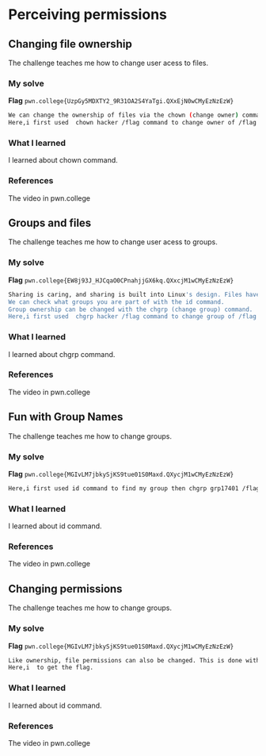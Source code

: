 # Perceiving permissions
## Changing file ownership
The challenge teaches me how to change user acess to files.
### My solve
**Flag** `pwn.college{UzpGy5MDXTY2_9R31OA2S4YaTgi.QXxEjN0wCMyEzNzEzW}`
```bash
We can change the ownership of files via the chown (change owner) command.
Here,i first used  chown hacker /flag command to change owner of /flag file then cat /flag to get the flag.
```
### What I learned
I learned about chown command.
### References
The video in pwn.college


## Groups and files
The challenge teaches me how to change user acess to groups.
### My solve
**Flag** `pwn.college{EW8j93J_HJCqaO0CPnahjjGX6kq.QXxcjM1wCMyEzNzEzW}`
```bash
Sharing is caring, and sharing is built into Linux's design. Files have both an owning user and group. A group can have multiple users in it, and a user can be a member of multiple groups.
We can check what groups you are part of with the id command.
Group ownership can be changed with the chgrp (change group) command.
Here,i first used  chgrp hacker /flag command to change group of /flag file then cat /flag to get the flag.
```
### What I learned
I learned about chgrp command.
### References
The video in pwn.college



## Fun with Group Names
The challenge teaches me how to change groups.
### My solve
**Flag** `pwn.college{MGIvLM7jbkySjKS9tue01S0Maxd.QXycjM1wCMyEzNzEzW}`
```bash
Here,i first used id command to find my group then chgrp grp17401 /flag command to change group of /flag file then cat /flag to get the flag.
```
### What I learned
I learned about id command.
### References
The video in pwn.college


## Changing permissions
The challenge teaches me how to change groups.
### My solve
**Flag** `pwn.college{MGIvLM7jbkySjKS9tue01S0Maxd.QXycjM1wCMyEzNzEzW}`
```bash
Like ownership, file permissions can also be changed. This is done with the chmod (change mode) command. 
Here,i  to get the flag.
```
### What I learned
I learned about id command.
### References
The video in pwn.college
